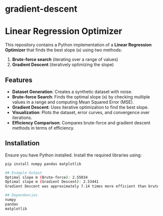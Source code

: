 # gradient-descent

# Linear Regression Optimizer

This repository contains a Python implementation of a **Linear Regression Optimizer** that finds the best slope (`m`) using two methods:

1. **Brute-force search** (iterating over a range of values)
2. **Gradient Descent** (iteratively optimizing the slope)

## Features

- **Dataset Generation**: Creates a synthetic dataset with noise.
- **Brute-force Search**: Finds the optimal slope (`m`) by checking multiple values in a range and computing Mean Squared Error (MSE).
- **Gradient Descent**: Uses iterative optimization to find the best slope.
- **Visualization**: Plots the dataset, error curves, and convergence over iterations.
- **Efficiency Comparison**: Compares brute-force and gradient descent methods in terms of efficiency.

## Installation

Ensure you have Python installed. Install the required libraries using:

```bash
pip install numpy pandas matplotlib

## Example Output
Optimal slope m (Brute-force): 2.55034
Optimal slope m (Gradient Descent): 2.53441
Gradient Descent was approximately 7.14 times more efficient than brute-force.

## Dependencies
numpy
pandas
matplotlib
```
